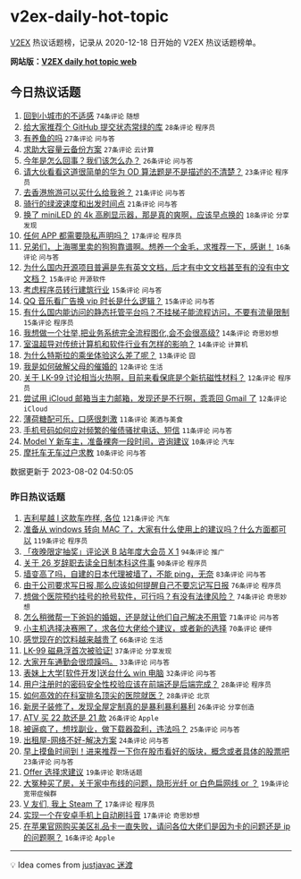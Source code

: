 # v2ex-daily-hot-topic

[V2EX](https://www.v2ex.com/) 热议话题榜，记录从 2020-12-18 日开始的 V2EX 热议话题榜单。

**网站版：[V2EX daily hot topic web](https://boojack.github.io/v2ex-daily-hot-topic-web/)**

## 今日热议话题

<!-- TODAY BEGIN -->

1. [回到小城市的不适感](https://www.v2ex.com/t/961695) `74条评论` `随想`
1. [给大家推荐个 GitHub 提交状态常绿的库](https://www.v2ex.com/t/961701) `28条评论` `程序员`
1. [有养鱼的吗](https://www.v2ex.com/t/961715) `27条评论` `问与答`
1. [求助大容量云备份方案](https://www.v2ex.com/t/961688) `27条评论` `云计算`
1. [今年是怎么回事？我们该怎么办？](https://www.v2ex.com/t/961693) `26条评论` `问与答`
1. [请大伙看看这道很简单的华为 OD 算法题是不是描述的不清楚？](https://www.v2ex.com/t/961687) `23条评论` `程序员`
1. [去香港旅游可以买什么给我爸？](https://www.v2ex.com/t/961691) `21条评论` `问与答`
1. [骑行的绿波速度和出发时间点](https://www.v2ex.com/t/961680) `21条评论` `问与答`
1. [换了 miniLED 的 4k 高刷显示器，那是真的爽啊，应该早点换的](https://www.v2ex.com/t/961714) `18条评论` `分享发现`
1. [任何 APP 都需要隐私声明吗？](https://www.v2ex.com/t/961692) `17条评论` `程序员`
1. [兄弟们，上海哪里卖的狗狗靠谱啊。想养一个金毛，求推荐一下，感谢！](https://www.v2ex.com/t/961681) `16条评论` `问与答`
1. [为什么国内开源项目普遍是先有英文文档，后才有中文文档甚至有的没有中文文档？](https://www.v2ex.com/t/961754) `15条评论` `开源软件`
1. [考虑程序员转行建筑行业](https://www.v2ex.com/t/961744) `15条评论` `问与答`
1. [QQ 音乐看广告换 vip 时长是什么逻辑？](https://www.v2ex.com/t/961730) `15条评论` `问与答`
1. [有什么国内能访问的静态托管平台吗？不挂梯子能流程访问，不要有流量限制](https://www.v2ex.com/t/961684) `15条评论` `程序员`
1. [我想做一个壮举,把业务系统完全流程图化,会不会很高级?](https://www.v2ex.com/t/961753) `14条评论` `奇思妙想`
1. [室温超导对传统计算机和软件行业有怎样的影响？](https://www.v2ex.com/t/961690) `14条评论` `计算机`
1. [为什么特斯拉的乘坐体验这么差了呢？](https://www.v2ex.com/t/961729) `13条评论` `囧`
1. [我是如何破解父母的催婚的](https://www.v2ex.com/t/961746) `12条评论` `生活`
1. [关于 LK-99 讨论相当火热啊，目前来看保底是个新抗磁性材料？](https://www.v2ex.com/t/961719) `12条评论` `程序员`
1. [尝试用 iCloud 邮箱当主力邮箱，发现还是不行啊，乖乖回 Gmail 了](https://www.v2ex.com/t/961716) `12条评论` `iCloud`
1. [薄荷糖配可乐，口感很刺激](https://www.v2ex.com/t/961686) `11条评论` `美酒与美食`
1. [手机号码如何应对频繁的催债骚扰电话、短信](https://www.v2ex.com/t/961678) `11条评论` `问与答`
1. [Model Y 新车主，准备裸奔一段时间，咨询建议](https://www.v2ex.com/t/961725) `10条评论` `汽车`
1. [摩托车无车过户求教](https://www.v2ex.com/t/961723) `10条评论` `问与答`

数据更新于 2023-08-02 04:50:05

<!-- TODAY END -->

### 昨日热议话题

<!-- YESTERDAY BEGIN -->

1. [吉利星越 l 这款车咋样, 各位](https://www.v2ex.com/t/961403) `121条评论` `汽车`
1. [准备从 windows 转向 MAC 了，大家有什么使用上的建议吗？什么方面都可以](https://www.v2ex.com/t/961440) `119条评论` `程序员`
1. [「夜晚限定抽奖」评论送 B 站年度大会员 X 1](https://www.v2ex.com/t/961623) `94条评论` `推广`
1. [关于 26 岁辞职去读全日制本科这件事](https://www.v2ex.com/t/961586) `90条评论` `程序员`
1. [墙变高了吗，自建的日本代理被墙了，不能 ping，无奈](https://www.v2ex.com/t/961411) `83条评论` `问与答`
1. [由于公司要求写日报,那么应该如何提醒自己不要忘记写日报](https://www.v2ex.com/t/961556) `76条评论` `程序员`
1. [想做个医院预约挂号的抢号软件，可行吗？有没有法律风险？](https://www.v2ex.com/t/961396) `74条评论` `奇思妙想`
1. [怎么稍微帮一下爸妈的婚姻，还是就让他们自己解决不用管](https://www.v2ex.com/t/961464) `71条评论` `问与答`
1. [小主机选择决赛圈了，求各位大佬给个建议，或者新的选择](https://www.v2ex.com/t/961439) `70条评论` `硬件`
1. [感觉现在的饮料越来越贵了](https://www.v2ex.com/t/961451) `66条评论` `生活`
1. [LK-99 磁悬浮首次被验证!](https://www.v2ex.com/t/961554) `37条评论` `分享发现`
1. [大家开车通勤会很烦躁吗。](https://www.v2ex.com/t/961567) `33条评论` `问与答`
1. [表妹上大学[软件开发]送台什么 win 电脑](https://www.v2ex.com/t/961513) `32条评论` `问与答`
1. [用户注册时的密码安全性校验应该在前端还是后端完成？](https://www.v2ex.com/t/961461) `28条评论` `程序员`
1. [如何高效的在科室排名顶尖的医院就医？](https://www.v2ex.com/t/961388) `28条评论` `北京`
1. [新房子装修了，发现全屋定制真的是暴利暴利暴利](https://www.v2ex.com/t/961545) `26条评论` `分享创造`
1. [ATV 买 22 款还是 21 款](https://www.v2ex.com/t/961387) `26条评论` `Apple`
1. [被逼疯了，想找副业，做下载器盈利，违法吗？](https://www.v2ex.com/t/961599) `25条评论` `问与答`
1. [出租屋-网络不好-解决方案](https://www.v2ex.com/t/961563) `24条评论` `问与答`
1. [早上摸鱼时间到！进来推荐一下你在股市看好的版块，概念或者具体的股票吧](https://www.v2ex.com/t/961383) `23条评论` `问与答`
1. [Offer 选择求建议](https://www.v2ex.com/t/961463) `19条评论` `职场话题`
1. [大冤种买了房，关于家中布线的问题，隐形光纤 or 白色扁网线 or ？](https://www.v2ex.com/t/961415) `19条评论` `宽带症候群`
1. [V 友们, 我上 Steam 了](https://www.v2ex.com/t/961611) `17条评论` `程序员`
1. [实现一个在安卓手机上自动刷抖音](https://www.v2ex.com/t/961414) `17条评论` `奇思妙想`
1. [在苹果官网购买美区礼品卡一直失败，请问各位大佬们是因为卡的问题还是 ip 的问题啊？](https://www.v2ex.com/t/961618) `16条评论` `Apple`

<!-- YESTERDAY END -->

---

💡 Idea comes from [justjavac 迷渡](https://github.com/justjavac/)
